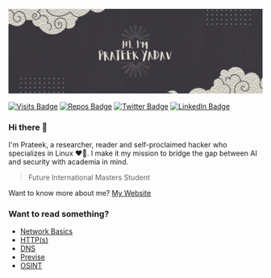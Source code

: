 [![kk's GitHub Banner](./assets/GitHubHeader.png)](https://nottunnellove.tk)

[![Visits Badge](https://badges.pufler.dev/visits/kkYrusobad/kkYrusobad/)](https:nottunnellove.tk)
[![Repos Badge](https://badges.pufler.dev/repos/kkYrusobad)](https://github.com/kkYrusobad?tab=repositories)
[![Twitter Badge](https://img.shields.io/badge/Twitter-Profile-informational?style=flat&logo=twitter&logoColor=white&color=1CA2F1)](https://twitter.com/kkYrusobad)
[![LinkedIn Badge](https://img.shields.io/badge/LinkedIn-Profile-informational?style=flat&logo=linkedin&logoColor=white&color=0D76A8)](https://www.linkedin.com/in/kkYrusobad/)

### Hi there 👋

I'm Prateek, a researcher, reader and self-proclaimed hacker who specializes in Linux ❤️🐧. I make it my mission to bridge the gap between AI and security with academia in mind.

> Future International Masters Student

Want to know more about me? [My Website](https://unitarity.netlify.app)  

### Want to read something?
<!-- BLOG-POST-LIST:START -->
 - [Network Basics](https://unitarity.netlify.app/en/posts/netbasics/)
 - [HTTP&lpar;s&rpar;](https://unitarity.netlify.app/en/posts/http/)
 - [DNS](https://unitarity.netlify.app/en/posts/dns/)
 - [Previse](https://unitarity.netlify.app/en/posts/previse/)
 - [OSINT](https://unitarity.netlify.app/en/posts/osint/)<!-- BLOG-POST-LIST:END -->

